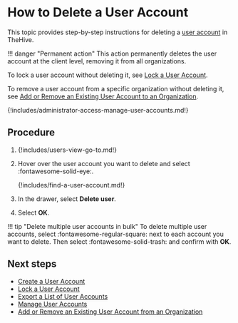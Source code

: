 # How to Delete a User Account

This topic provides step-by-step instructions for deleting a [user account](about-user-accounts.md) in TheHive.

!!! danger "Permanent action"
    This action permanently deletes the user account at the client level, removing it from all organizations.

To lock a user account without deleting it, see [Lock a User Account](lock-a-user-account.md).

To remove a user account from a specific organization without deleting it, see [Add or Remove an Existing User Account to an Organization](../../../../administration/organizations/add-remove-an-existing-user-account-from-an-organization.md).

{!includes/administrator-access-manage-user-accounts.md!}

<h2>Procedure</h2>

1. {!includes/users-view-go-to.md!}

2. Hover over the user account you want to delete and select :fontawesome-solid-eye:.

    {!includes/find-a-user-account.md!}

3. In the drawer, select **Delete user**.

4. Select **OK**.

!!! tip "Delete multiple user accounts in bulk"
    To delete multiple user accounts, select :fontawesome-regular-square: next to each account you want to delete. Then select :fontawesome-solid-trash: and confirm with **OK**.

<h2>Next steps</h2>

* [Create a User Account](create-a-user-account.md)
* [Lock a User Account](lock-a-user-account.md)
* [Export a List of User Accounts](export-list-user-accounts.md)
* [Manage User Accounts](manage-user-accounts.md)
* [Add or Remove an Existing User Account from an Organization](../../../../administration/organizations/add-remove-an-existing-user-account-from-an-organization.md)